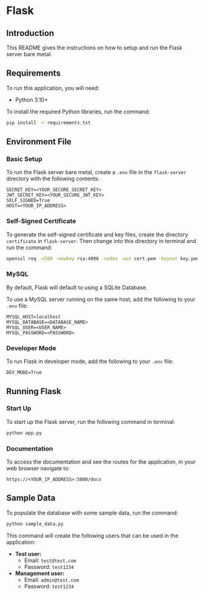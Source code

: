 # Flask
## Introduction
This README gives the instructions on how to setup and run the Flask server bare metal.
## Requirements
To run this application, you will need:
* Python 3.10+

To install the required Python libraries, run the command:
```cmd
pip install -r requirements.txt
```
## Environment File
### Basic Setup
To run the Flask server bare metal, create a `.env` file in the `flask-server` directory with the following contents:
```.env
SECRET_KEY=<YOUR_SECURE_SECRET_KEY>
JWT_SECRET_KEY=<YOUR_SECURE_JWT_KEY>
SELF_SIGNED=True
HOST=<YOUR_IP_ADDRESS>
```
### Self-Signed Certificate
To generate the self-signed certificate and key files, create the directory `certificate` in `flask-server`. Then change into this directory in terminal and run the command:
```cmd
openssl req -x509 -newkey rsa:4096 -nodes -out cert.pem -keyout key.pem -days 365
```
### MySQL
By default, Flask will default to using a SQLite Database.

To use a MySQL server running on the same host, add the following to your `.env` file:
```.env
MYSQL_HOST=localhost
MYSQL_DATABASE=<DATABASE_NAME>
MYSQL_USER=<USER_NAME>
MYSQL_PASSWORD=<PASSWORD>
```
### Developer Mode
To run Flask in developer mode, add the following to your `.env` file:
```.env
DEV_MODE=True
```
## Running Flask
### Start Up
To start up the Flask server, run the following command in terminal:
```cmd
python app.py
```
### Documentation
To access the documentation and see the routes for the application, in your web browser navigate to:
```
https://<YOUR_IP_ADDRESS>:5000/docs
```
## Sample Data
To populate the database with some sample data, run the command:
```cmd
python sample_data.py
```
This command will create the following users that can be used in the application:
* **Test user:**
  * Email: `test@test.com`
  * Password: `test1234`
* **Management user:**
  * Email: `admin@test.com`
  * Password: `test1234`


